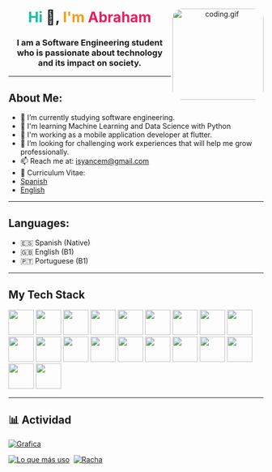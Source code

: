<div id="header" align="center">
  <img align="right" alt="coding.gif" style="border-radius:20px" src="https://media4.giphy.com/media/HscDLzkO8EOTmgkhQP/giphy.gif?cid=ecf05e47j7no0qquyx2bh6qy65svssq41jlpw71b9sujgzds&ep=v1_gifs_search&rid=giphy.gif&ct=g" width="180" />
  <h1 align="center"><span style="color: #1abc9c">Hi</span> 👋,<span style="color: #f39c12"> I'm </span> <span style="color: #e91e63">Abraham</span></h1>
  <h3 align="center">I am a Software Engineering student who is passionate about technology and its impact on society.</h3>
</div>

---
<div align="left">
  <h2>About Me:</h2>
  <ul>
    <li>🔭 I’m currently studying software engineering.</li>
    <li>🌱 I'm learning Machine Learning and Data Science with Python</li>
    <li>📱 I'm working as a mobile application developer at flutter.</li>
    <li>🤝 I’m looking for challenging work experiences that will help me grow professionally.</li>
    <li>📫 Reach me at: <a href="mailto:abriyance@gmail.com">isyancem@gmail.com</a></li>
    <li>📄 Curriculum Vitae: <li><a href="https://drive.google.com/file/d/1SH8MlOpJIWpa7bp47eoknQ9bhjTCjAf9/view?usp=sharing" target="_blank">Spanish</a></li> <li><a href="https://drive.google.com/file/d/1izSBShSMhhhu-s5hg_RQWG3jLVZczCSC/view?usp=sharing" target="_blank">English</a></li></li>
  </ul>
</div>

---
<div align="left">
  <h2>Languages:</h2>
  <ul>
    <li>🇪🇸 Spanish (Native)</li>
    <li>🇬🇧 English (B1)</li>
    <li>🇵🇹 Portuguese (B1)</li>
  </ul>
</div>

---
<div align="left">
  <h2>My Tech Stack</h2>
<p>
  <img src="https://cdn.jsdelivr.net/gh/devicons/devicon@latest/icons/html5/html5-original-wordmark.svg" width="50" height="50" />
  <img src="https://cdn.jsdelivr.net/gh/devicons/devicon@latest/icons/css3/css3-original-wordmark.svg" width="50" height="50" />
  <img src="https://cdn.jsdelivr.net/gh/devicons/devicon@latest/icons/javascript/javascript-original.svg" width="50" height="50" />
  <img src="https://cdn.jsdelivr.net/gh/devicons/devicon@latest/icons/react/react-original-wordmark.svg" width="50" height="50" />
  <img src="https://cdn.jsdelivr.net/gh/devicons/devicon@latest/icons/php/php-original.svg" width="50" height="50" />
  <img src="https://cdn.jsdelivr.net/gh/devicons/devicon@latest/icons/laravel/laravel-original.svg" width="50" height="50" />
  <img src="https://cdn.jsdelivr.net/gh/devicons/devicon@latest/icons/codeigniter/codeigniter-plain-wordmark.svg" width="50" height="50" />
  <img src="https://cdn.jsdelivr.net/gh/devicons/devicon@latest/icons/python/python-original-wordmark.svg" width="50" height="50" />
  <img src="https://cdn.jsdelivr.net/gh/devicons/devicon@latest/icons/fastapi/fastapi-original.svg" width="50" height="50" />
  <img src="https://cdn.jsdelivr.net/gh/devicons/devicon@latest/icons/dart/dart-original.svg" width="50" height="50" />
  <img src="https://cdn.jsdelivr.net/gh/devicons/devicon@latest/icons/flutter/flutter-original.svg" width="50" height="50" />
  <img src="https://cdn.jsdelivr.net/gh/devicons/devicon@latest/icons/mongodb/mongodb-original-wordmark.svg" width="50" height="50" />
  <img src="https://cdn.jsdelivr.net/gh/devicons/devicon@latest/icons/mysql/mysql-original-wordmark.svg" width="50" height="50" />
  <img src="https://cdn.jsdelivr.net/gh/devicons/devicon@latest/icons/vscode/vscode-original-wordmark.svg" width="50" height="50" />
  <img src="https://cdn.jsdelivr.net/gh/devicons/devicon@latest/icons/visualstudio/visualstudio-original.svg" width="50" height="50" />
  <img src="https://cdn.jsdelivr.net/gh/devicons/devicon@latest/icons/unity/unity-original.svg" width="50" height="50" />
  <img src="https://cdn.jsdelivr.net/gh/devicons/devicon@latest/icons/git/git-original.svg" width="50" height="50" />
  <img src="https://cdn.jsdelivr.net/gh/devicons/devicon@latest/icons/github/github-original-wordmark.svg" width="50" height="50" />
  <img src="https://cdn.jsdelivr.net/gh/devicons/devicon@latest/icons/postman/postman-original.svg" width="50" height="50" />
  <img src="https://cdn.jsdelivr.net/gh/devicons/devicon@latest/icons/figma/figma-original.svg" width="50" height="50" />                                             
</p>
</div>

---
## 📊 Actividad
[![Grafica](https://github-readme-activity-graph.vercel.app/graph?username=isyancem&custom_title=Last%2031%20Days&theme=github&area=true&hide_border=true)]()

[![Lo que más uso](https://github-readme-stats.vercel.app/api/top-langs/?username=isyancem&layout=compact&custom_title=Lo%20que%20m%C3%A1s%20uso%20&hide_title=false&langs_count=10&card_width=230&bg_color=293036ff&title_color=DDDDDD&text_color=DDDDDD&hide_border=false&border_color=293036ff&line_height=20)](https://github.com/anuraghazra/github-readme-stats) 
[![]()]()
[![Racha](http://github-readme-streak-stats.herokuapp.com?user=isyancem&theme=radical&hide_border=true&background=293036&dates=293036&ring=60BEDC&sideNums=DDDDDD&currStreakLabel=DDDDDD&currStreakNum=36CF21&fire=FF6247&sideLabels=DDDDDD#center)](https://git.io/streak-stats) 

